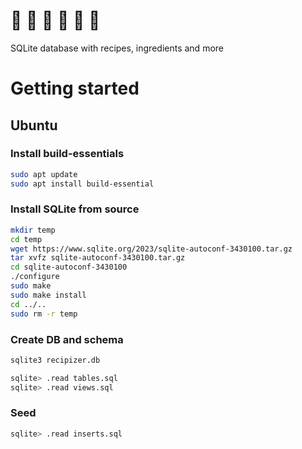 # :hamburger: :poultry_leg: :spaghetti: :curry: :ramen: :sushi:

SQLite database with recipes, ingredients and more

# Getting started

## Ubuntu

### Install build-essentials

```zsh
sudo apt update
sudo apt install build-essential
```

### Install SQLite from source

```zsh
mkdir temp
cd temp
wget https://www.sqlite.org/2023/sqlite-autoconf-3430100.tar.gz
tar xvfz sqlite-autoconf-3430100.tar.gz
cd sqlite-autoconf-3430100
./configure
sudo make
sudo make install
cd ../..
sudo rm -r temp
```

### Create DB and schema

```zsh
sqlite3 recipizer.db

sqlite> .read tables.sql
sqlite> .read views.sql
```

### Seed

```zsh
sqlite> .read inserts.sql
```
